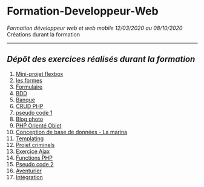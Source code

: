 # Formation-Developpeur-Web
*Formation développeur web et web mobile*
*12/03/2020 au 08/10/2020* 
Créations durant la formation

-------------------------------------------
## *Dépôt des exercices réalisés durant la formation*

1. [Mini-projet flexbox](https://github.com/srhtgngr/Formation-Developpeur-Web/tree/master/1_flexbox1)  
2. [les formes](https://github.com/srhtgngr/Formation-Developpeur-Web/tree/master/2_les_formes)  
3. [Formulaire](https://github.com/srhtgngr/Formation-Developpeur-Web/tree/master/3_formulaire_vardump)   
4. [BDD](https://github.com/srhtgngr/Formation-Developpeur-Web/tree/master/4_BDD)  
5. [Banque](https://github.com/srhtgngr/Formation-Developpeur-Web/tree/master/5_banque)  
6. [CRUD PHP](https://github.com/srhtgngr/Formation-Developpeur-Web/tree/master/6_CRUD_PHP)  
7. [pseudo code 1](https://github.com/srhtgngr/Formation-Developpeur-Web/tree/master/7_pseudo_code1)  
8. [Blog photo](https://github.com/srhtgngr/Formation-Developpeur-Web/tree/master/8_blog_photo)  
9. [PHP Orienté Objet](https://github.com/srhtgngr/Formation-Developpeur-Web/tree/master/9_poo)  
10. [Conception de base de données - La marina](https://github.com/srhtgngr/Formation-Developpeur-Web/tree/master/10_la_marina)  
11. [Templating](https://github.com/srhtgngr/Formation-Developpeur-Web/tree/master/11_templating)  
12. [Projet criminels](https://github.com/srhtgngr/Formation-Developpeur-Web/tree/master/12_criminels)  
13. [Exercice Ajax](https://github.com/srhtgngr/Formation-Developpeur-Web/tree/master/13_exo_ajax)  
14. [Functions PHP](https://github.com/srhtgngr/Formation-Developpeur-Web/tree/master/14_fonctions_php)  
15. [Pseudo code 2](https://github.com/srhtgngr/Formation-Developpeur-Web/tree/master/15%20_pseudo_code2/exercie_pseudo_code_serhat2)  
16. [Aventurier](https://github.com/srhtgngr/Formation-Developpeur-Web/tree/master/16_aventurier)  
17. [Intégration](https://github.com/srhtgngr/Formation-Developpeur-Web/tree/master/17_exercice_integration)  

